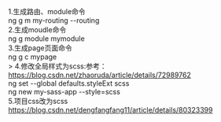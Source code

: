1.生成路由、module命令<br/>
ng g m my-routing --routing<br/>
2.生成moudle命令<br/>
ng g module mymodule<br/>
3.生成page页面命令<br/>
ng g c mypage<br/>>
4.修改全局样式为scss:参考：https://blog.csdn.net/zhaoruda/article/details/72989762<br/>
ng set --global defaults.styleExt scss<br/>
ng new my-sass-app --style=scss<br/>
5.项目css改为scss<br/>
https://blog.csdn.net/dengfangfang11/article/details/80323399<br/>
